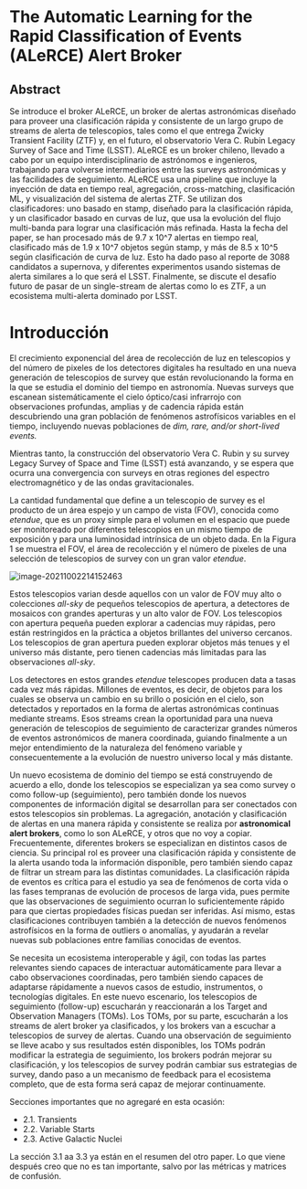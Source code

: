 # The Automatic Learning for the Rapid Classification of Events (ALeRCE) Alert Broker

## Abstract

Se introduce el broker ALeRCE, un broker de alertas astronómicas diseñado para proveer una clasificación rápida y consistente de un largo grupo de streams de alerta de telescopios, tales como el que entrega Zwicky Transient Facility (ZTF) y, en el futuro, el observatorio Vera C. Rubin Legacy Survey of Sace and Time (LSST). ALeRCE es un broker chileno, llevado a cabo por un equipo interdisciplinario de astrónomos e ingenieros, trabajando para volverse intermediarios entre las surveys astronómicas y las facilidades de seguimiento. ALeRCE usa una pipeline que incluye la inyección de data en tiempo real, agregación, cross-matching, clasificación ML, y visualización del sistema de alertas ZTF. Se utilizan dos clasificadores: uno basado en stamp, diseñado para la clasificación rápida, y un clasificador basado en curvas de luz, que usa la evolución del flujo multi-banda para lograr una clasificación más refinada. Hasta la fecha del paper, se han procesado más de 9.7 x 10^7 alertas en tiempo real, clasificado más de 1.9 x 10^7 objetos según stamp, y más de 8.5 x 10^5 según clasificación de curva de luz. Esto ha dado paso al reporte de 3088 candidatos a supernova, y diferentes experimentos usando sistemas de alerta similares a lo que será el LSST. Finalmente, se discute el desafío futuro de pasar de un single-stream de alertas como lo es ZTF, a un ecosistema multi-alerta dominado por LSST.

# Introducción

El crecimiento exponencial del área de recolección de luz en telescopios y del número de pixeles de los detectores digitales ha resultado en una nueva generación de telescopios de survey que están revolucionando la forma en la que se estudia el dominio del tiempo en astronomía. Nuevas surveys que escanean sistemáticamente el cielo óptico/casi infrarrojo con observaciones profundas, amplias y de cadencia rápida están descubriendo una gran población de fenómenos astrofísicos variables en el tiempo, incluyendo nuevas poblaciones de *dim, rare, and/or short-lived events.*

Mientras tanto, la construcción del observatorio Vera C. Rubin y su survey Legacy Survey of Space and Time (LSST) está avanzando, y se espera que ocurra una convergencia con surveys en otras regiones del espectro electromagnético y de las ondas gravitacionales. 

La cantidad fundamental que define a un telescopio de survey es el producto de un área espejo y un campo de vista (FOV), conocida como *etendue*, que es un proxy simple para el volumen en el espacio que puede ser monitoreado por diferentes telescopios en un mismo tiempo de exposición y para una luminosidad intrínsica de un objeto dada. En la Figura 1 se muestra el FOV, el área de recolección y el número de pixeles de una selección de telescopios de survey con un gran valor *etendue*.  

![image-20211002214152463](C:\Users\m_jvs\AppData\Roaming\Typora\typora-user-images\image-20211002214152463.png)

Estos telescopios varian desde aquellos con un valor de FOV muy alto o colecciones *all-sky* de pequeños telescopios de apertura, a detectores de mosaicos con grandes aperturas y un alto valor de FOV. Los telescopios con apertura pequeña pueden explorar a cadencias muy rápidas, pero están restringidos en la práctica a objetos brillantes del universo cercanos. Los telescopios de gran apertura pueden explorar objetos más tenues y el universo más distante, pero tienen cadencias más limitadas para las observaciones *all-sky*.

Los detectores en estos grandes *etendue* telescopes producen data a tasas cada vez más rápidas. Millones de eventos, es decir, de objetos para los cuales se observa un cambio en su brillo o posición en el cielo, son detectados y reportados en la forma de alertas astronómicas continuas mediante streams. Esos streams crean la oportunidad para una nueva generación de telescopios de seguimiento de caracterizar grandes números de eventos astronómicos de manera coordinada, guiando finalmente a un mejor entendimiento de la naturaleza del fenómeno variable y consecuentemente a la evolución de nuestro universo local y más distante. 

Un nuevo ecosistema de dominio del tiempo se está construyendo de acuerdo a ello, donde los telescopios se especializan ya sea como survey o como follow-up (seguimiento), pero también donde los nuevos componentes de información digital se desarrollan para ser conectados con estos telescopios sin problemas. La agregación, anotación y clasificación de alertas en una manera rápida y consistente se realiza por **astronomical alert brokers**, como lo son ALeRCE, y otros que no voy a copiar. Frecuentemente, diferentes brokers se especializan en distintos casos de ciencia. Su principal rol es proveer una clasificación rápida y consistente de la alerta usando toda la información disponible, pero también siendo capaz de filtrar un stream para las distintas comunidades. La clasificación rápida de eventos es crítica para el estudio ya sea de fenómenos de corta vida o las fases tempranas de evolución de procesos de larga vida, pues permite que las observaciones de seguimiento ocurran lo suficientemente rápido para que ciertas propiedades físicas puedan ser inferidas. Así mismo, estas clasificaciones contribuyen también a la detección de nuevos fenómenos astrofísicos en la forma de outliers o anomalías, y ayudarán a revelar nuevas sub poblaciones entre familias conocidas de eventos. 

Se necesita un ecosistema interoperable y ágil, con todas las partes relevantes siendo capaces de interactuar automáticamente para llevar a cabo observaciones coordinadas, pero también siendo capaces de adaptarse rápidamente a nuevos casos de estudio, instrumentos, o tecnologías digitales. En este nuevo escenario, los telescopios de seguimiento (follow-up) escucharán y reaccionarán a los Target and Observation Managers (TOMs). Los TOMs, por su parte, escucharán a los streams de alert broker ya clasificados, y los brokers van a escuchar a telescopios de survey de alertas. Cuando una observación de seguimiento se lleve acabo y sus resultados estén disponibles, los TOMs podrán modificar la estrategia de seguimiento, los brokers podrán mejorar su clasificación, y los telescopios de survey podrán cambiar sus estrategias de survey, dando paso a un mecanismo de feedback para el ecosistema completo, que de esta forma será capaz de mejorar continuamente. 

Secciones importantes que no agregaré en esta ocasión:

- 2.1. Transients
- 2.2. Variable Starts
- 2.3. Active Galactic Nuclei

La sección 3.1 aa 3.3 ya están en el resumen del otro paper. Lo que viene después creo que no es tan importante, salvo por las métricas y matrices de confusión.
